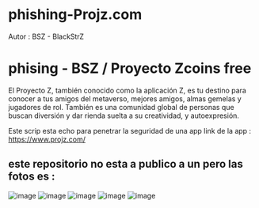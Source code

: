 # phishing-Projz.com
Autor : BSZ - BlackStrZ

# phising - BSZ / Proyecto Zcoins free

El Proyecto Z, también conocido como la aplicación Z, es tu destino para conocer a tus amigos del metaverso, mejores amigos, almas gemelas y jugadores de rol. También es una comunidad global de personas que buscan diversión y dar rienda suelta a su creatividad, y autoexpresión.

Este scrip esta echo para penetrar la seguridad de una app link de la app : https://www.projz.com/

## este repositorio no esta a publico a un pero las fotos es :
![image](https://github.com/AvastrOficial/phishing-Projz.com/assets/91764815/a3b1df74-5c5e-449f-be54-4be86e19b619)
![image](https://github.com/AvastrOficial/phishing-Projz.com/assets/91764815/b0bf2804-00e8-41eb-977e-122eac3325df)
![image](https://github.com/AvastrOficial/phishing-Projz.com/assets/91764815/a9d42767-c1ac-49ab-a630-a26cbc872d22)
![image](https://github.com/AvastrOficial/phishing-Projz.com/assets/91764815/48d81d53-940a-4cf5-ae50-92b1b1a2ba5a)
![image](https://github.com/AvastrOficial/phishing-Projz.com/assets/91764815/72a939b0-c94e-4a1c-be49-97559a235f16)

